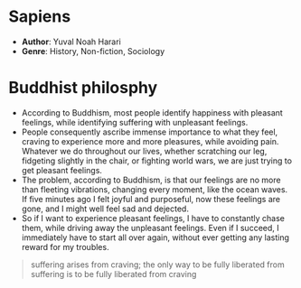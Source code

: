 # Sapiens
- **Author**: Yuval Noah Harari 
- **Genre**: History, Non-fiction, Sociology

# Buddhist philosphy
- According to Buddhism, most people identify happiness with pleasant feelings, while identifying suffering with unpleasant feelings.
- People consequently ascribe immense importance to what they feel, craving to experience more and more pleasures, while avoiding pain. Whatever we do throughout our lives, whether scratching our leg, fidgeting slightly in the chair, or fighting world wars, we are just trying to get pleasant feelings.
- The problem, according to Buddhism, is that our feelings are no more than fleeting vibrations, changing every moment, like the ocean waves. If five minutes ago I felt joyful and purposeful, now these feelings are gone, and I might well feel sad and dejected.
- So if I want to experience pleasant feelings, I have to constantly chase them, while driving away the unpleasant feelings. Even if I succeed, I immediately have to start all over again, without ever getting any lasting reward for my troubles.

> suffering arises from craving; the only way to be fully liberated from suffering is to be fully liberated from craving